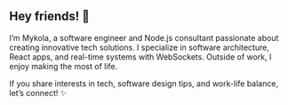 ## Hey friends! 👋

I’m Mykola, a software engineer and Node.js consultant passionate about creating innovative tech solutions. I specialize in software architecture, React apps, and real-time systems with WebSockets. Outside of work, I enjoy making the most of life.

If you share interests in tech, software design tips, and work-life balance, let’s connect! ✨

<!--
**mtunyk/mtunyk** is a ✨ _special_ ✨ repository because its `README.md` (this file) appears on your GitHub profile.

Here are some ideas to get you started:

- 🔭 I’m currently working on ...
- 🌱 I’m currently learning ...
- 👯 I’m looking to collaborate on ...
- 🤔 I’m looking for help with ...
- 💬 Ask me about ...
- 📫 How to reach me: ...
- 😄 Pronouns: ...
- ⚡ Fun fact: ...
-->
